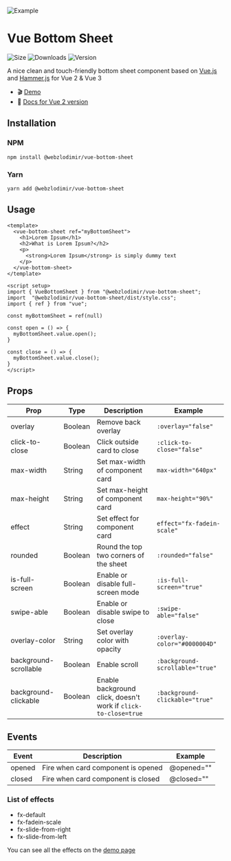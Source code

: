 ![Example](https://anyprinter.ru/logo.jpg)

# Vue Bottom Sheet 
![Size](https://img.shields.io/bundlephobia/minzip/@webzlodimir/vue-bottom-sheet)
![Downloads](https://img.shields.io/npm/dt/@webzlodimir/vue-bottom-sheet)
![Version](https://img.shields.io/npm/v/@webzlodimir/vue-bottom-sheet)

A nice clean and touch-friendly bottom sheet component based on [Vue.js](https://vuejs.org/) and [Hammer.js](https://hammerjs.github.io/) for Vue 2 & Vue 3

 - :clapper: [Demo](https://vaban-ru.github.io/vue-bottom-sheet-demo/)
 - :open_book: [Docs for Vue 2 version](https://github.com/vaban-ru/vue-bottom-sheet/blob/master/README_VUE2.MD)

## Installation

### NPM

```
npm install @webzlodimir/vue-bottom-sheet
```

### Yarn

```
yarn add @webzlodimir/vue-bottom-sheet
```

## Usage

```vue
<template>
  <vue-bottom-sheet ref="myBottomSheet">
    <h1>Lorem Ipsum</h1>
    <h2>What is Lorem Ipsum?</h2>
    <p>
      <strong>Lorem Ipsum</strong> is simply dummy text
    </p>
  </vue-bottom-sheet>
</template>

<script setup>
import { VueBottomSheet } from "@webzlodimir/vue-bottom-sheet";
import  "@webzlodimir/vue-bottom-sheet/dist/style.css";
import { ref } from "vue";

const myBottomSheet = ref(null)

const open = () => {
  myBottomSheet.value.open();
}

const close = () => {
  myBottomSheet.value.close();
}
</script>
```
## Props

| Prop                  | Type       | Description                                                    | Example                         |
|-----------------------|------------|----------------------------------------------------------------|---------------------------------|
| overlay               | Boolean    | Remove back overlay                                            |  `:overlay="false"`             |
| click-to-close        | Boolean    | Click outside card to close                                    | `:click-to-close="false"`       |
| max-width             | String     | Set max-width of component card                                | `max-width="640px"`             |
| max-height            | String     | Set max-height of component card                               | `max-height="90%"`              |
| effect                | String     | Set effect for component card                                  | `effect="fx-fadein-scale"`      |
| rounded               | Boolean    | Round the top two corners of the sheet                         | `:rounded="false"`              |
| is-full-screen        | Boolean    | Enable or disable full-screen mode                             | `:is-full-screen="true"`        |
| swipe-able            | Boolean    | Enable or disable swipe to close                               | `:swipe-able="false"`           |
| overlay-color         | String     | Set overlay color with opacity                                 | `:overlay-color="#0000004D"`    |
| background-scrollable | Boolean    | Enable scroll                                                  | `:background-scrollable="true"` |
| background-clickable  | Boolean    | Enable background click, doesn't work if `click-to-close=true` | `:background-clickable="true"`  |

## Events

| Event    | Description                          | Example      |
|----------|--------------------------------------|--------------|
| opened   | Fire when card component is opened   | @opened=""   |
| closed   | Fire when card component is closed   | @closed=""   |

### List of effects

- fx-default
- fx-fadein-scale
- fx-slide-from-right
- fx-slide-from-left

You can see all the effects on the [demo page](https://vaban-ru.github.io/vue-bottom-sheet-demo/)
